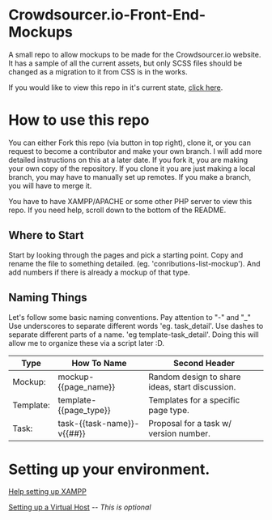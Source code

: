# Crowdsourcer.io-Front-End-Mockups
A small repo to allow mockups to be made for the Crowdsourcer.io website. It has a sample of all the current assets,  but only SCSS files should be changed as a migration to it from CSS is in the works.

If you would like to view this repo in it's current state, [click here](https://crowdsourcer-frontend-mockups.herokuapp.com/).

# How to use this repo
You can either Fork this repo (via button in top right), clone it, or you can request to become a contributor and make your own branch. I will add more detailed instructions on this at a later date. If you fork it, you are making your own copy of the repository. If you clone it you are just making a local branch, you may have to manually set up remotes. If you make a branch, you will have to merge it.

You have to have XAMPP/APACHE or some other PHP server to view this repo. If you need help, scroll down to the bottom of the README.

## Where to Start
Start by looking through the pages and pick a starting point. Copy and rename the file to something detailed. (eg. 'conributions-list-mockup'). And add numbers if there is already a mockup of that type.

## Naming Things
Let's follow some basic naming conventions. Pay attention to "-" and "\_" Use underscores to separate different words 'eg. task\_detail'. Use dashes to separate different parts of a name. 'eg template-task_detail'. Doing this will allow me to organize these via a script later :D.

| Type          | How To Name                | Second Header                                   |
| ------------- | -------------------------- | ----------------------------------------------- |
| Mockup:       | mockup-{{page\_name}}      | Random design to share ideas, start discussion. |
| Template:     | template-{{page\_type}}    | Templates for a specific page type.             |
| Task:         | task-{{task-name}}-v{{##}} | Proposal for a task w/ version number.          |

# Setting up your environment.

[Help setting up XAMPP](docs/XAMPP.md)

[Setting up a Virtual Host](docs/VHOST.md) -- *This is optional*